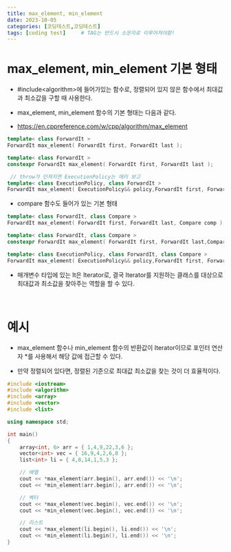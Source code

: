 ```yaml
---
title: max_element, min_element
date: 2023-10-05
categories: [코딩테스트,코딩테스트]
tags: [coding test]		# TAG는 반드시 소문자로 이루어져야함!
---
```



**max_element, min_element 기본 형태**
================

* #include\<algorithm>에 들어가있는 함수로, 정렬되어 있지 않은 함수에서 최대값과 최소값을 구할 때 사용한다.

* max_element, min_element 함수의 기본 형태는 다음과 같다.

* https://en.cppreference.com/w/cpp/algorithm/max_element

```c++
template< class ForwardIt >
ForwardIt max_element( ForwardIt first, ForwardIt last );

template< class ForwardIt >
constexpr ForwardIt max_element( ForwardIt first, ForwardIt last );

 // throw가 던져지면 ExecutionPolicy는 에러 보고
template< class ExecutionPolicy, class ForwardIt >
ForwardIt max_element( ExecutionPolicy&& policy,ForwardIt first, ForwardIt last );
```

* compare 함수도 들어가 있는 기본 형태

```c++
template< class ForwardIt, class Compare >
ForwardIt max_element( ForwardIt first, ForwardIt last, Compare comp );

template< class ForwardIt, class Compare >
constexpr ForwardIt max_element( ForwardIt first, ForwardIt last,Compare comp );

template< class ExecutionPolicy, class ForwardIt, class Compare >
ForwardIt max_element( ExecutionPolicy&& policy,ForwardIt first, ForwardIt last, Compare comp );
```

* 매개변수 타입에 있는 It은 Iterator로, 결국 Iterator를 지원하는 클래스를 대상으로 최대값과 최소값을 찾아주는 역할을 할 수 있다.

<Br>

**예시**
============

* max_element 함수나 min_element 함수의 반환값이 Iterator이므로 포인터 연산자 *를 사용해서 해당 값에 접근할 수 있다.

* 만약 정렬되어 있다면, 정렬된 기준으로 최대값 최소값을 찾는 것이 더 효율적이다.

```c++
#include <iostream>
#include <algorithm>
#include <array>
#include <vector>
#include <list>

using namespace std;

int main()
{
	array<int, 6> arr = { 1,4,9,22,3,6 };
	vector<int> vec = { 16,9,4,2,6,8 };
	list<int> li = { 4,8,14,1,5,3 };

    // 배열
	cout << *max_element(arr.begin(), arr.end()) << '\n';
	cout << *min_element(arr.begin(), arr.end()) << '\n';

    // 벡터
	cout << *max_element(vec.begin(), vec.end()) << '\n';
	cout << *min_element(vec.begin(), vec.end()) << '\n';

    // 리스트
	cout << *max_element(li.begin(), li.end()) << '\n';
	cout << *min_element(li.begin(), li.end()) << '\n';
}
```
